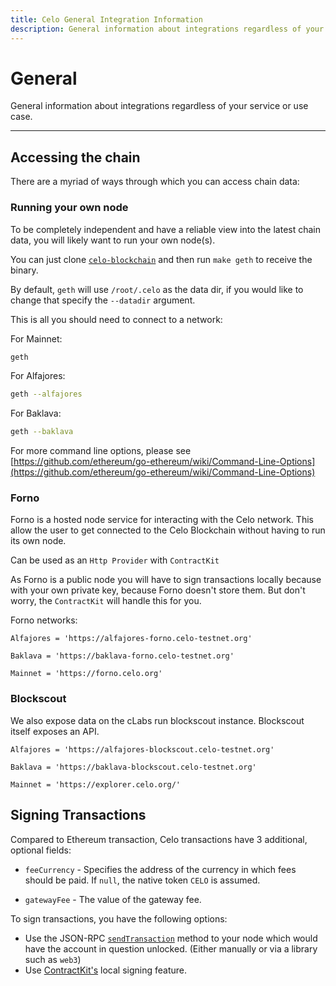 ```yaml
---
title: Celo General Integration Information
description: General information about integrations regardless of your service or use case.
---
```


# General

General information about integrations regardless of your service or use case.

---

## Accessing the chain

There are a myriad of ways through which you can access chain data:

### Running your own node

To be completely independent and have a reliable view into the latest chain data, you will likely want to run your own node(s).

You can just clone [`celo-blockchain`](https://github.com/celo-org/celo-blockchain) and then run `make geth` to receive the binary.

By default, `geth` will use `/root/.celo` as the data dir, if you would like to change that specify the `--datadir` argument.

This is all you should need to connect to a network:

For Mainnet:

```bash
geth
```

For Alfajores:

```bash
geth --alfajores
```

For Baklava:

```bash
geth --baklava
```

For more command line options, please see [https://github.com/ethereum/go-ethereum/wiki/Command-Line-Options](https://github.com/ethereum/go-ethereum/wiki/Command-Line-Options)

### Forno

Forno is a hosted node service for interacting with the Celo network. This allow the user to get connected to the Celo Blockchain without having to run its own node.

Can be used as an `Http Provider` with `ContractKit`

As Forno is a public node you will have to sign transactions locally because with your own private key, because Forno doesn't store them. But don't worry, the `ContractKit` will handle this for you.

Forno networks:

```
Alfajores = 'https://alfajores-forno.celo-testnet.org'

Baklava = 'https://baklava-forno.celo-testnet.org'

Mainnet = 'https://forno.celo.org'
```

### Blockscout

We also expose data on the cLabs run blockscout instance. Blockscout itself exposes an API.

```
Alfajores = 'https://alfajores-blockscout.celo-testnet.org'

Baklava = 'https://baklava-blockscout.celo-testnet.org'

Mainnet = 'https://explorer.celo.org/'
```

## Signing Transactions

Compared to Ethereum transaction, Celo transactions have 3 additional, optional fields:

- `feeCurrency` - Specifies the address of the currency in which fees should be paid. If `null`, the native token `CELO` is assumed.

<!-- TODO: Fix this link when this part of the docs is done
- `gatewayFeeRecipient` - As part of [Full Node Incentives](/protocol/transaction/full-node-incentives.md), light clients will need to specify the address of their gateway for it to forward the transactions onto the network.
-->

- `gatewayFee` - The value of the gateway fee.

<!-- TODO: Fix this link when this part of the docs is done
[Read more about Celo Transactions](/celo-codebase/protocol/transactions)
-->

To sign transactions, you have the following options:

- Use the JSON-RPC [`sendTransaction`](https://github.com/ethereum/wiki/wiki/JSON-RPC#eth_sendtransaction) method to your node which would have the account in question unlocked. (Either manually or via a library such as `web3`)
- Use [ContractKit's](/developer/contractkit/) local signing feature.
